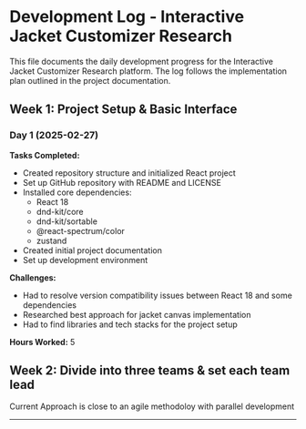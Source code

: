 # Development Log - Interactive Jacket Customizer Research

This file documents the daily development progress for the Interactive Jacket Customizer Research platform. The log follows the implementation plan outlined in the project documentation.

## Week 1: Project Setup & Basic Interface

### Day 1 (2025-02-27)
**Tasks Completed:**
- Created repository structure and initialized React project
- Set up GitHub repository with README and LICENSE
- Installed core dependencies:
  - React 18
  - dnd-kit/core
  - dnd-kit/sortable
  - @react-spectrum/color
  - zustand
- Created initial project documentation
- Set up development environment

**Challenges:**
- Had to resolve version compatibility issues between React 18 and some dependencies
- Researched best approach for jacket canvas implementation
- Had to find libraries and tech stacks for the project setup

**Hours Worked:** 5


## Week 2: Divide into three teams & set each team lead
Current Approach is close to an agile methodoloy with parallel development


---
<!-- 
### Day 2 (2025-02-28)
**Tasks Completed:**
- Created basic application layout with CSS Grid
- Implemented sidebar containers for drag sources and customization panel
- Set up Zustand store with initial state structure
- Created central jacket canvas component
- Added static placeholder for jacket visualization
- Set up component folder structure

**Code Highlights:**
- Created responsive layout that maintains proportions across screen sizes
- Implemented first Zustand store slice for managing view state (front/back)

**Hours Worked:** 7

---

### Day 3 (2025-03-01)
**Tasks Completed:**
- Implemented front/back jacket view toggle functionality
- Created basic drag source components for sidebar
- Set up canvas drop areas with position calculation
- Added initial state management for placed items
- Set up GitHub Actions for basic CI checks

**Key Decisions:**
- Decided to use SVG for jacket components rather than HTML elements for better scaling
- Implemented state persistence between front/back views

**Challenges:**
- Had to resolve positioning issues when calculating drop coordinates

**Hours Worked:** 8

---

## Week 2: Core Drag-and-Drop Functionality

### Day 1 (2025-03-04)
**Tasks Completed:**
- Implemented drag sensors using dnd-kit
- Created draggable item components for all item types
- Added visual feedback during drag operations
- Set up drop validation logic

**Technical Details:**
- Used dnd-kit's useDraggable and useDroppable hooks
- Implemented custom drag overlay for preview
- Added animation for drag start/end

**Next Steps:**
- Implement drop handling with accurate position calculation 
- Add item selection mechanism

**Hours Worked:** 6

---

### Day 2 (2025-03-05)
**Tasks Completed:**
- Implemented drop handling with position calculation
- Created Zustand actions for adding and updating items
- Added item selection functionality
- Implemented delete capability for placed items

**Challenges:**
- Had to implement custom position calculation to account for jacket scaling
- Resolved state update issues when switching between views

**Hours Worked:** 7

---

## Implementation Plan Progress

- [x] Environment Setup
- [x] Basic Application Shell
- [x] Front/Back Toggle View
- [x] Initial Zustand Store
- [x] Item Components & Drag Sources
- [ ] Customization Panel
- [ ] Undo/Redo Functionality
- [ ] IndexedDB Integration
- [ ] Interaction Tracking
- [ ] Multi-User Support
- [ ] Flask Backend
- [ ] Data Export
- [ ] Final Polish

## Notes on Research Integration

- Current implementation successfully tracks item placement coordinates and timing
- Need to discuss additional tracking metrics with research team
- Planning meeting on 2025-03-10 to review data collection approach with PI

-->

<!-- 
This DEVLOG.md template provides a structured way to document your daily development progress on the project. It includes:

1. **Daily entries** with:
   - Tasks completed
   - Challenges faced
   - Key decisions made
   - Technical details
   - Hours worked

2. **Weekly sections** that align with your implementation plan

3. **Progress tracking** against the overall implementation plan

4. **Research integration notes** to highlight how your technical work supports the research goals

Benefits of maintaining this log:
- Creates a clear record of your contributions for research credit
- Helps you track progress against the implementation timeline
- Documents technical decisions for future reference
- Provides material for the methods section of research papers
- Serves as a reference for team discussions

-->
